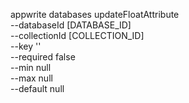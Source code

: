 appwrite databases updateFloatAttribute \
        --databaseId [DATABASE_ID] \
        --collectionId [COLLECTION_ID] \
        --key '' \
        --required false \
        --min null \
        --max null \
        --default null

